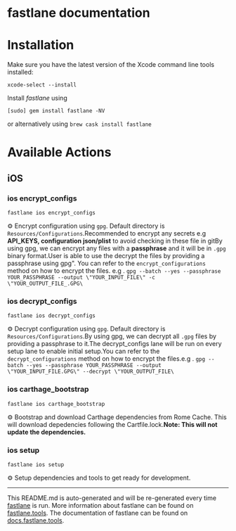 fastlane documentation
================
# Installation

Make sure you have the latest version of the Xcode command line tools installed:

```
xcode-select --install
```

Install _fastlane_ using
```
[sudo] gem install fastlane -NV
```
or alternatively using `brew cask install fastlane`

# Available Actions
## iOS
### ios encrypt_configs
```
fastlane ios encrypt_configs
```
⚙️ Encrypt configuration using `gpg`. Default directory is `Resources/Configurations`.Recommended to encrypt any secrets e.g **API_KEYS, configuration json/plist** to avoid checking in these file in gitBy using gpg, we can encrypt any files with a **passphrase** and it will be in `.gpg` binary format.User is able to use the decrypt the files by providing a passphrase using gpg". You can refer to the `encrypt_configurations` method on how to encrypt the files. e.g . `gpg --batch --yes --passphrase YOUR_PASSPHRASE --output \"YOUR_INPUT_FILE\" -c \"YOUR_OUTPUT_FILE_.GPG\`
### ios decrypt_configs
```
fastlane ios decrypt_configs
```
⚙️ Decrypt configuration using `gpg`. Default directory is `Resources/Configurations`.By using gpg, we can decrypt all `.gpg` files by providing a passphrase to it.The decrypt_configs lane will be run on every setup lane to enable initial setup.You can refer to the `decrypt_configurations` method on how to encrypt the files.e.g . `gpg --batch --yes --passphrase YOUR_PASSPHRASE --output \"YOUR_INPUT_FILE.GPG\" --decrypt \"YOUR_OUTPUT_FILE\`
### ios carthage_bootstrap
```
fastlane ios carthage_bootstrap
```
⚙️ Bootstrap and download Carthage dependencies from Rome Cache. This will download depedencies following the Cartfile.lock.**Note: This will not update the dependencies.**
### ios setup
```
fastlane ios setup
```
⚙️ Setup dependencies and tools to get ready for development.

----

This README.md is auto-generated and will be re-generated every time [fastlane](https://fastlane.tools) is run.
More information about fastlane can be found on [fastlane.tools](https://fastlane.tools).
The documentation of fastlane can be found on [docs.fastlane.tools](https://docs.fastlane.tools).
